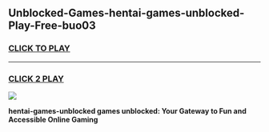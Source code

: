
## Unblocked-Games-hentai-games-unblocked-Play-Free-buo03
<h3>
<a href="https://premium76.site?title=hentai-games-unblocked&ref=17A">CLICK TO PLAY</a></h3>
<hr>

<h3>
<a href="https://premium76.site?title=hentai-games-unblocked&ref=17A">CLICK 2 PLAY</a>
  
</h3>

<a href="https://premium76.site?title=hentai-games-unblocked&ref=17A"><img src="https://clearcache.store/games.png"></a>


**hentai-games-unblocked games unblocked: Your Gateway to Fun and Accessible Online Gaming**
